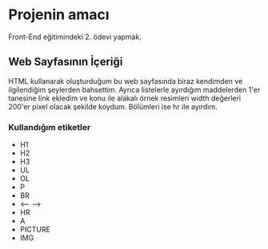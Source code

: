 # Projenin amacı

Front-End eğitimindeki 2. ödevi yapmak.

## Web Sayfasının İçeriği

HTML kullanarak oluşturduğum bu web sayfasında biraz kendimden ve ilgilendiğim şeylerden bahsettim. Ayrıca listelerle ayırdığım maddelerden 1'er tanesine link ekledim ve konu ile alakalı örnek resimleri width değerleri 200'er pixel olacak şekilde koydum. Bölümleri ise hr ile ayırdım.

### Kullandığım etiketler
- H1
- H2
- H3
- UL
- OL
- P
- BR
- <-- -->
- HR
- A
- PICTURE
- IMG

